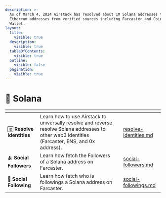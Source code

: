 ```yaml
---
description: >-
  As of March 4, 2024 Airstack has resolved about 1M Solana addresses to
  Ethereum addresses from verified sources including Farcaster and Coinbase
  Wallet.
layout:
  title:
    visible: true
  description:
    visible: true
  tableOfContents:
    visible: true
  outline:
    visible: false
  pagination:
    visible: true
---
```


# 🌅 Solana

<table data-view="cards"><thead><tr><th></th><th></th><th></th><th data-hidden data-card-target data-type="content-ref"></th></tr></thead><tbody><tr><td><span data-gb-custom-inline data-tag="emoji" data-code="1f194">🆔</span> <strong>Resolve Identities</strong></td><td>Learn how to use Airstack to universally resolve and reverse resolve Solana addresses to other web3 identities (Farcaster, ENS, and 0x address).</td><td></td><td><a href="resolve-identities.md">resolve-identities.md</a></td></tr><tr><td><span data-gb-custom-inline data-tag="emoji" data-code="1fac2">🫂</span> <strong>Social Followers</strong></td><td>Learn how fetch the Followers of a Solana address on Farcaster.</td><td></td><td><a href="social-followers.md">social-followers.md</a></td></tr><tr><td><span data-gb-custom-inline data-tag="emoji" data-code="1f490">💐</span> <strong>Social Following</strong></td><td>Learn how fetch who is followings a Solana address on Farcaster.</td><td></td><td><a href="social-followings.md">social-followings.md</a></td></tr></tbody></table>
